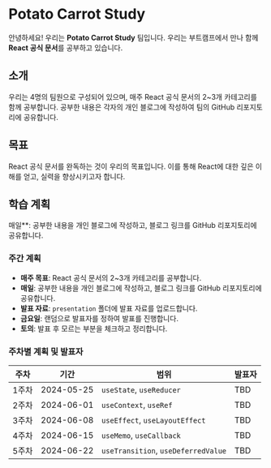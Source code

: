 # Potato Carrot Study
안녕하세요! 우리는 **Potato Carrot Study** 팀입니다. 우리는 부트캠프에서 만나 함께 **React 공식 문서**를 공부하고 있습니다.
## 소개
우리는 4명의 팀원으로 구성되어 있으며, 매주 React 공식 문서의 2~3개 카테고리를 함께 공부합니다. 공부한 내용은 각자의 개인 블로그에 작성하여 팀의 GitHub 리포지토리에 공유합니다.
## 목표
React 공식 문서를 완독하는 것이 우리의 목표입니다. 이를 통해 React에 대한 깊은 이해를 얻고, 실력을 향상시키고자 합니다.
## 학습 계획
매일**: 공부한 내용을 개인 블로그에 작성하고, 블로그 링크를 GitHub 리포지토리에 공유합니다.
### 주간 계획
- **매주 목표**: React 공식 문서의 2~3개 카테고리를 공부합니다.
- **매일**: 공부한 내용을 개인 블로그에 작성하고, 블로그 링크를 GitHub 리포지토리에 공유합니다.
- **발표 자료**: `presentation` 폴더에 발표 자료를 업로드합니다.
- **금요일**: 랜덤으로 발표자를 정하여 발표를 진행합니다.
- **토의**: 발표 후 모르는 부분을 체크하고 정리합니다.
### 주차별 계획 및 발표자
| 주차  | 기간       | 범위                       | 발표자  |
| ----- | ---------- | -------------------------- | ------- |
| 1주차 | 2024-05-25 | `useState`, `useReducer`   | TBD     |
| 2주차 | 2024-06-01 | `useContext`, `useRef`     | TBD     |
| 3주차 | 2024-06-08 | `useEffect`, `useLayoutEffect` | TBD |
| 4주차 | 2024-06-15 | `useMemo`, `useCallback`   | TBD     |
| 5주차 | 2024-06-22 | `useTransition`, `useDeferredValue` | TBD |
